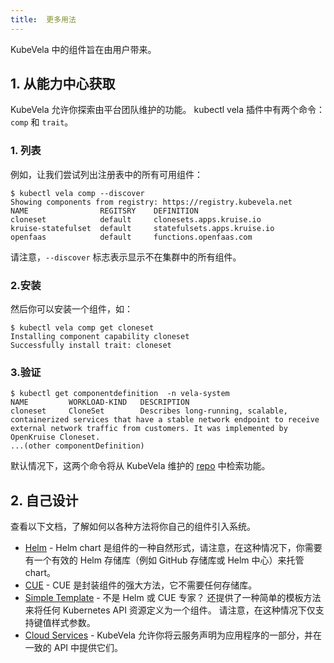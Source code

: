 ```yaml
---
title:  更多用法
---
```


KubeVela 中的组件旨在由用户带来。

## 1. 从能力中心获取

KubeVela 允许你探索由平台团队维护的功能。
kubectl vela 插件中有两个命令：`comp` 和 `trait`。

<!-- 如果你尚未安装 kubectl vela 插件：请参阅 [这里](../../developers/references/kubectl-plugin#install-kubectl-vela-plugin)。 -->

### 1. 列表

例如，让我们尝试列出注册表中的所有可用组件：

```shell
$ kubectl vela comp --discover
Showing components from registry: https://registry.kubevela.net
NAME              	REGITSRY	DEFINITION                 	
cloneset          	default	    clonesets.apps.kruise.io
kruise-statefulset	default	    statefulsets.apps.kruise.io
openfaas          	default	    functions.openfaas.com
````
请注意，`--discover` 标志表示显示不在集群中的所有组件。

### 2.安装
然后你可以安装一个组件，如：

```shell
$ kubectl vela comp get cloneset
Installing component capability cloneset
Successfully install trait: cloneset                                                                                                 
```

### 3.验证

```shell
$ kubectl get componentdefinition  -n vela-system
NAME         WORKLOAD-KIND   DESCRIPTION
cloneset     CloneSet        Describes long-running, scalable, containerized services that have a stable network endpoint to receive external network traffic from customers. It was implemented by OpenKruise Cloneset.
...(other componentDefinition)

```

默认情况下，这两个命令将从 KubeVela 维护的 [repo](https://registry.kubevela.net) 中检索功能。

## 2. 自己设计
查看以下文档，了解如何以各种方法将你自己的组件引入系统。

- [Helm](../../administrator/helm/component) - Helm chart 是组件的一种自然形式，请注意，在这种情况下，你需要有一个有效的 Helm 存储库（例如 GitHub 存储库或 Helm 中心）来托管 chart。
- [CUE](../../administrator/cue/component) - CUE 是封装组件的强大方法，它不需要任何存储库。
- [Simple Template](../../administrator/kube/component) - 不是 Helm 或 CUE 专家？ 还提供了一种简单的模板方法来将任何 Kubernetes API 资源定义为一个组件。 请注意，在这种情况下仅支持键值样式参数。
- [Cloud Services](../../administrator/cloud-services) - KubeVela 允许你将云服务声明为应用程序的一部分，并在一致的 API 中提供它们。
